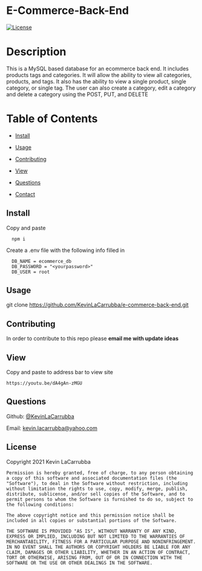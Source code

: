 # E-Commerce-Back-End

[![License](https://img.shields.io/badge/License-MIT-blue)](https://opensource.org/licenses/MIT)

# Description

This is a MySQL based database for an ecommerce back end. It includes products tags and categories. It will allow the ability to view all categories, products, and tags. It also has the ability to view a single product, single category, or single tag. The user can also create a category, edit a category and delete a category using the POST, PUT, and DELETE

# Table of Contents

- [Install](#install)

- [Usage](#usage)

- [Contributing](#contributing)

- [View](#view)

- [Questions](#questions)

- [Contact](#contact)

## Install

Copy and paste

      npm i

Create a .env file with the following info filled in

      DB_NAME = ecommerce_db
      DB_PASSWORD = "<yourpassword>"
      DB_USER = root

## Usage

git clone https://github.com/KevinLaCarrubba/e-commerce-back-end.git

## Contributing

In order to contribute to this repo please **email me with update ideas**

## View

Copy and paste to address bar to view site

    https://youtu.be/dA4gAn-zMGU

## Questions

Github: [@KevinLaCarrubba](https://github.com/KevinLaCarrubba?tab=repositories)

Email: kevin.lacarrubba@yahoo.com

## License

Copyright 2021 Kevin LaCarrubba

    Permission is hereby granted, free of charge, to any person obtaining a copy of this software and associated documentation files (the "Software"), to deal in the Software without restriction, including without limitation the rights to use, copy, modify, merge, publish, distribute, sublicense, and/or sell copies of the Software, and to permit persons to whom the Software is furnished to do so, subject to the following conditions:

    The above copyright notice and this permission notice shall be included in all copies or substantial portions of the Software.

    THE SOFTWARE IS PROVIDED "AS IS", WITHOUT WARRANTY OF ANY KIND, EXPRESS OR IMPLIED, INCLUDING BUT NOT LIMITED TO THE WARRANTIES OF MERCHANTABILITY, FITNESS FOR A PARTICULAR PURPOSE AND NONINFRINGEMENT. IN NO EVENT SHALL THE AUTHORS OR COPYRIGHT HOLDERS BE LIABLE FOR ANY CLAIM, DAMAGES OR OTHER LIABILITY, WHETHER IN AN ACTION OF CONTRACT, TORT OR OTHERWISE, ARISING FROM, OUT OF OR IN CONNECTION WITH THE SOFTWARE OR THE USE OR OTHER DEALINGS IN THE SOFTWARE.
